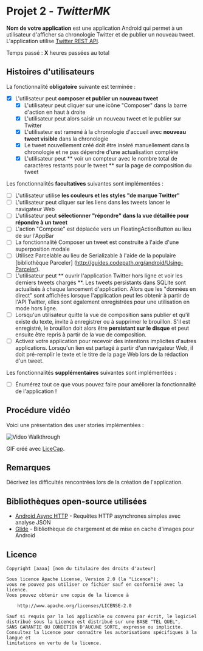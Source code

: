 # Projet 2 - *TwitterMK*

**Nom de votre application** est une application Android qui permet à un utilisateur d'afficher sa chronologie Twitter et de publier un nouveau tweet. L'application utilise [Twitter REST API](https://dev.twitter.com/rest/public).

Temps passé : **X** heures passées au total

## Histoires d'utilisateurs

La fonctionnalité **obligatoire** suivante est terminée :

- [X] L'utilisateur peut **composer et publier un nouveau tweet**
  - [X] L'utilisateur peut cliquer sur une icône "Composer" dans la barre d'action en haut à droite
  - [X] L'utilisateur peut alors saisir un nouveau tweet et le publier sur Twitter
  - [X] L'utilisateur est ramené à la chronologie d'accueil avec **nouveau tweet visible** dans la chronologie
  - [X] Le tweet nouvellement créé doit être inséré manuellement dans la chronologie et ne pas dépendre d'une actualisation complète
  - [X] L'utilisateur peut ** voir un compteur avec le nombre total de caractères restants pour le tweet ** sur la page de composition du tweet

Les fonctionnalités **facultatives** suivantes sont implémentées :

- [ ] L'utilisateur utilise **les couleurs et les styles "de marque Twitter"**
- [ ] L'utilisateur peut cliquer sur les liens dans les tweets lancer le navigateur Web
- [ ] L'utilisateur peut **sélectionner "répondre" dans la vue détaillée pour répondre à un tweet**
- [ ] L'action "Compose" est déplacée vers un FloatingActionButton au lieu de sur l'AppBar
- [ ] La fonctionnalité Composer un tweet est construite à l'aide d'une superposition modale
- [ ] Utilisez Parcelable au lieu de Serializable à l'aide de la populaire [bibliothèque Parceler] (http://guides.codepath.org/android/Using-Parceler).
- [ ] L'utilisateur peut ** ouvrir l'application Twitter hors ligne et voir les derniers tweets chargés **. Les tweets persistants dans SQLite sont actualisés à chaque lancement d'application. Alors que les "données en direct" sont affichées lorsque l'application peut les obtenir à partir de l'API Twitter, elles sont également enregistrées pour une utilisation en mode hors ligne.
- [ ] Lorsqu'un utilisateur quitte la vue de composition sans publier et qu'il existe du texte, invite à enregistrer ou à supprimer le brouillon. S'il est enregistré, le brouillon doit alors être **persistant sur le disque** et peut ensuite être repris à partir de la vue de composition.
- [ ] Activez votre application pour recevoir des intentions implicites d'autres applications. Lorsqu'un lien est partagé à partir d'un navigateur Web, il doit pré-remplir le texte et le titre de la page Web lors de la rédaction d'un tweet.

Les fonctionnalités **supplémentaires** suivantes sont implémentées :

- [ ] Énumérez tout ce que vous pouvez faire pour améliorer la fonctionnalité de l'application !

## Procédure vidéo

Voici une présentation des user stories implémentées :

<img src='https://github.com/Biggy123123/TwitterMK2/blob/main/Twitter2gif%5B1%5D.gif' title='Video Walkthrough' width='' alt='Video Walkthrough' />

GIF créé avec [LiceCap](http://www.cockos.com/licecap/).

## Remarques

Décrivez les difficultés rencontrées lors de la création de l'application.

## Bibliothèques open-source utilisées

- [Android Async HTTP](https://github.com/codepath/CPAsyncHttpClient) - Requêtes HTTP asynchrones simples avec analyse JSON
- [Glide](https://github.com/bumptech/glide) - Bibliothèque de chargement et de mise en cache d'images pour Android

## Licence

    Copyright [aaaa] [nom du titulaire des droits d'auteur]

    Sous licence Apache License, Version 2.0 (la "Licence");
    vous ne pouvez pas utiliser ce fichier sauf en conformité avec la licence.
    Vous pouvez obtenir une copie de la licence à

        http://www.apache.org/licenses/LICENSE-2.0

    Sauf si requis par la loi applicable ou convenu par écrit, le logiciel
    distribué sous la Licence est distribué sur une BASE "TEL QUEL",
    SANS GARANTIE OU CONDITION D'AUCUNE SORTE, expresse ou implicite.
    Consultez la licence pour connaître les autorisations spécifiques à la langue et
    limitations en vertu de la licence.
